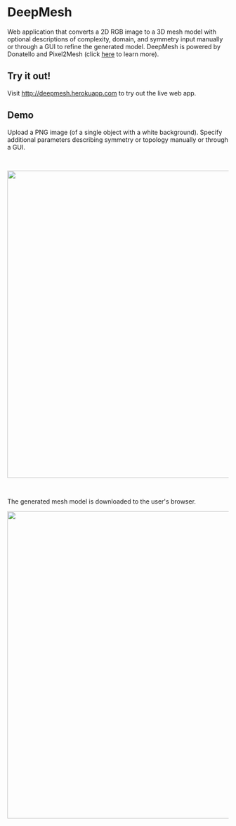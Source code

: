 # DeepMesh

Web application that converts a 2D RGB image to a 3D mesh model with optional descriptions of complexity, domain, and symmetry input manually or through a GUI to refine the generated model. DeepMesh is powered by Donatello and Pixel2Mesh (click [here](https://github.com/coltonbishop/donatello) to learn more).

## Try it out!

Visit http://deepmesh.herokuapp.com to try out the live web app.

## Demo

Upload a PNG image (of a single object with a white background). Specify additional parameters describing symmetry or topology manually or through a GUI.

<br>
<p align="center">
<img src="resources/demo1.gif" width = "700px" />
</p>

<br>

The generated mesh model is downloaded to the user's browser.

<p align="center">

<img src="resources/demo2.gif" width = "700px" />

</p>